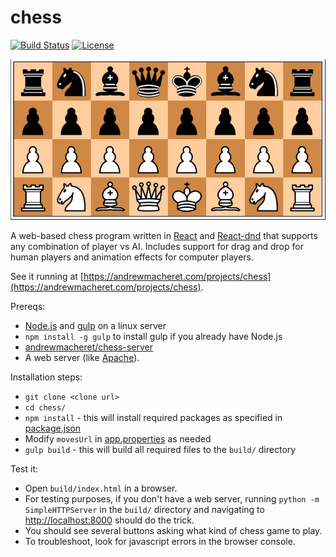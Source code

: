 # chess

[![Build Status](https://travis-ci.org/andrewmacheret/chess.svg?branch=master)](https://travis-ci.org/andrewmacheret/chess) [![License](https://img.shields.io/badge/license-MIT-lightgray.svg)](https://github.com/andrewmacheret/chess/blob/master/LICENSE.md)

![Game image](src/images/game.png?raw=true "Game image")

A web-based chess program written in [React](https://facebook.github.io/react/) and [React-dnd](http://gaearon.github.io/react-dnd/) that supports any combination of player vs AI. Includes support for drag and drop for human players and animation effects for computer players.

See it running at [https://andrewmacheret.com/projects/chess](https://andrewmacheret.com/projects/chess).

Prereqs:
* [Node.js](https://nodejs.org/) and [gulp](http://browserify.org/) on a linux server
 * `npm install -g gulp` to install gulp if you already have Node.js
* [andrewmacheret/chess-server](https://github.com/andrewmacheret/chess-server)
* A web server (like [Apache](https://httpd.apache.org/)).

Installation steps:
* `git clone <clone url>`
* `cd chess/`
* `npm install` - this will install required packages as specified in [package.json](package.json)
* Modify `movesUrl` in [app.properties](app.properties) as needed
* `gulp build` - this will build all required files to the `build/` directory

Test it:
* Open `build/index.html` in a browser.
 * For testing purposes, if you don't have a web server, running `python -m SimpleHTTPServer` in the `build/` directory and navigating to [http://localhost:8000](http://localhost:8000) should do the trick.
* You should see several buttons asking what kind of chess game to play.
* To troubleshoot, look for javascript errors in the browser console.

